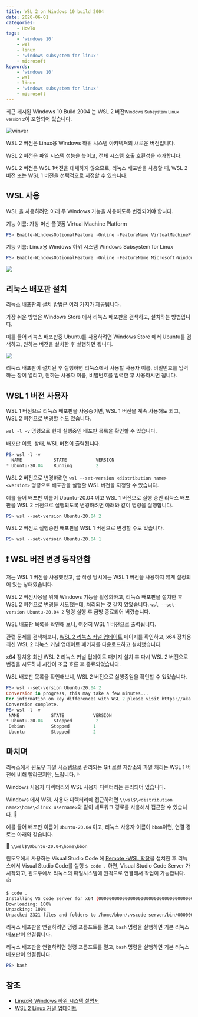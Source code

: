 ```yaml
---
title: WSL 2 on Windows 10 build 2004
date: 2020-06-01
categories:
    - HowTo
tags:
    - 'windows 10'
    - wsl
    - linux
    - 'windows subsystem for linux'
    - microsoft
keywords:
    - 'windows 10'
    - wsl
    - linux
    - 'windows subsystem for linux'
    - microsoft
---
```


최근 게시된 Windows 10 Build 2004 는 WSL 2 버전<small>Windows Subsystem Linux version 2</small>이 포함되어 있습니다.

![winver](./2020-06-01-wsl-2-windows-10-build-2004-003.png)

WSL 2 버전은 Linux용 Windows 하위 시스템 아키텍쳐의 새로운 버전입니다.

WSL 2 버전은 파일 시스템 성능을 높이고, 전체 시스템 호출 호환성을 추가합니다.

WSL 2 버전은 WSL 1버전을 대체하지 않으므로, 리눅스 배포반을 사용할 때, WSL 2 버전 또는 WSL 1 버전을 선택적으로 지정할 수 있습니다.

## WSL 사용

WSL 을 사용하려면 아래 두 Windows 기능을 사용하도록 변경되어야 합니다.

기능 이름: 가상 머신 플랫폼 Virtual Machine Platform

```powershell
PS> Enable-WindowsOptionalFeature -Online -FeatureName VirtualMachinePlatform
```

기능 이름: Linux용 Windows 하위 시스템 Windows Subsystem for Linux

```powershell
PS> Enable-WindowsOptionalFeature -Online -FeatureName Microsoft-Windows-Subsystem-Linux
```

![](./2020-06-01-wsl-2-windows-10-build-2004-001.png)

## 리눅스 배포판 설치

리눅스 배포판의 설치 방법은 여러 가지가 제공됩니다.

가장 쉬운 방법은 Windows Store 에서 리눅스 배포판을 검색하고, 설치하는 방법입니다.

예를 들어 리눅스 배포판중 Ubuntu를 사용하려면 Windows Store 에서 Ubuntu를 검색하고, 원하는 버전을 설치한 후 실행하면 됩니다.

![](./2020-06-01-wsl-2-windows-10-build-2004-002.png)

리눅스 배포판이 설치된 후 실행하면 리눅스에서 사용할 사용자 이름, 비밀번호를 입력하는 창이 열리고, 원하는 사용자 이름, 비밀번호를 입력한 후 사용하시면 됩니다.

## WSL 1 버전 사용자

WSL 1 버전으로 리눅스 배포판을 사용중이면, WSL 1 버전을 계속 사용해도 되고, WSL 2 버전으로 변경할 수도 있습니다.

`wsl -l -v` 명령으로 현재 실행중인 배포판 목록을 확인할 수 있습니다.

배포판 이름, 상태, WSL 버전이 출력됩니다.

```powershell
PS> wsl -l -v
  NAME            STATE           VERSION
* Ubuntu-20.04    Running         2
```

WSL 2 버전으로 변경하려면 `wsl --set-version <distribution name> <version>` 명령으로 배포판을 실행할 WSL 버전을 지정할 수 있습니다.

예를 들어 배포판 이름이 Ubuntu-20.04 이고 WSL 1 버전으로 실행 중인 리눅스 배포판을 WSL 2 버전으로 실행되도록 변경하려면 아래와 같이 명령을 실행합니다.

```powershell
PS> wsl --set-version Ubuntu-20.04 2
```

WSL 2 버전로 실행중인 배포판을 WSL 1 버전으로 변경할 수도 있습니다.

```powershell
PS> wsl --set-versoin Ubuntu-20.04 1
```

## ❗ WSL 버전 변경 동작안함

저는 WSL 1 버전을 사용했었고, 글 작성 당시에는 WSL 1 버전을 사용하지 않게 설정되어 있는 상태였습니다.

WSL 2 버전사용을 위해 Windows 기능을 활성화하고, 리눅스 배포판을 설치한 후 WSL 2 버전으로 변경을 시도했는데, 처리되는 것 같지 았았습니다.
`wsl --set-version Ubuntu-20.04 2` 명령 실행 후 금방 종료되어 버렸습니다.

WSL 배포판 목록을 확인해 보니, 여전히 WSL 1 버전으로 출력됩니다.

관련 문제를 검색해보니, [WSL 2 리눅스 커널 업데이트](https://docs.microsoft.com/ko-kr/windows/wsl/wsl2-kernel) 페이지를 확인하고, x64 장치용 최신 WSL 2 리눅스 커널 업데이트 패키지를 다운로드하고 설치했습니다.

x64 장치용 최신 WSL 2 리눅스 커널 업데이트 패키지 설치 후 다시 WSL 2 버전으로 변경을 시도하니 시간이 조금 흐른 후 종료되었습니다.

WSL 배포판 목록을 확인해보니, WSL 2 버전으로 실행중임을 확인할 수 있었습니다.

```powershell
PS> wsl --set-version Ubuntu-20.04 2
Conversion in progress, this may take a few minutes...
For information on key differences with WSL 2 please visit https://aka.ms/wsl2
Conversion complete.
PS> wsl -l -v
 NAME            STATE           VERSION
* Ubuntu-20.04    Stopped         2
 Debian          Stopped         1
 Ubuntu          Stopped         2
```

## 마치며

리눅스에서 윈도우 파일 시스템으로 관리되는 Git 로컬 저장소의 파일 처리는 WSL 1 버전에 비해 빨라졌지만, 느립니다. 💦

Windows 사용자 디렉터리와 WSL 사용자 디렉터리는 분리되어 있습니다.

Windows 에서 WSL 사용자 디렉터리에 접근하려면 `\\wsl$\<distribution name>\home\<linux username>`와 같이 네트워크 경로를 사용해서 접근할 수 있습니다. 👏

예를 들어 배포판 이름이 `Ubuntu-20.04` 이고, 리눅스 사용자 이름이 `bbon`이면, 연결 경로는 아래와 같습니다.

🙌 `\\wsl$\Ubuntu-20.04\home\bbon`

윈도우에서 사용하는 Visual Studio Code 에 [Remote -WSL 확장](https://code.visualstudio.com/blogs/2019/09/03/wsl2)을 설치한 후 리눅스에서 Visual Studio Code를 실행 `$ code .` 하면, Visual Studio Code Server 가 시작되고, 윈도우에서 리눅스의 파일시스템에 원격으로 연결해서 작업이 가능합니다. 👍

```bash
$ code .
Installing VS Code Server for x64 (0000000000000000000000000000000000000000)
Downloading: 100%
Unpacking: 100%
Unpacked 2321 files and folders to /home/bbon/.vscode-server/bin/0000000000000000000000000000000000000000.
```

리눅스 배포판을 연결하려면 명령 프롬프트를 열고, `bash` 명령을 실행하면 기본 리눅스 배포판이 연결됩니다.

리눅스 배포판을 연결하려면 명령 프롬프트를 열고, `bash` 명령을 실행하면 기본 리눅스 배포판이 연결됩니다.

```powershell
PS> bash
```

## 참조

-   [Linux용 Windows 하위 시스템 설명서](https://docs.microsoft.com/ko-kr/windows/wsl/)
-   [WSL 2 Linux 커널 업데이트](https://docs.microsoft.com/ko-kr/windows/wsl/wsl2-kernel)
